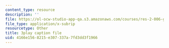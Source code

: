 ```yaml
---
content_type: resource
description: ''
file: https://ol-ocw-studio-app-qa.s3.amazonaws.com/courses/res-2-006-girls-who-build-cameras-summer-2016/4166e1568215e307337a7fd3dd3f1966_ow2TNmzadXc.srt
file_type: application/x-subrip
resourcetype: Other
title: 3play caption file
uid: 4166e156-8215-e307-337a-7fd3dd3f1966
---
```

